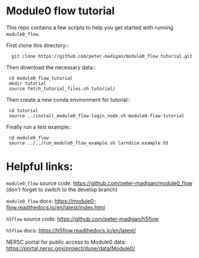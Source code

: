 # Module0 flow tutorial

This repo contains a few scripts to help you get started with running
``module0_flow``.

First clone this directory::

      git clone https://github.com/peter-madigan/module0_flow_tutorial.git

Then download the necessary data::

     cd module0_flow_tutorial
     mkdir tutorial
     source fetch_tutorial_files.sh tutorial/

Then create a new conda environment for tutorial::

     cd tutorial
     source ../install_module0_flow-login_node.sh module0-flow-tutorial

Finally run a test example::

     cd module0_flow
     source ../../run_module0_flow_example.sh larndsim.example.h5

# Helpful links:

``module0_flow`` source code: https://github.com/peter-madigan/module0_flow (don't forget to switch to the develop branch)

``module0_flow`` docs: https://module0-flow.readthedocs.io/en/latest/index.html

``h5flow`` source code: https://github.com/peter-madigan/h5flow

``h5flow`` docs: https://h5flow.readthedocs.io/en/latest/

NERSC portal for public access to Module0 data: https://portal.nersc.gov/project/dune/data/Module0/